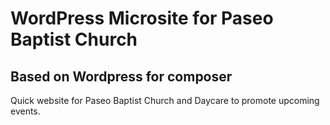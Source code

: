 # WordPress Microsite for Paseo Baptist Church
## Based on Wordpress for composer

Quick website for Paseo Baptist Church and Daycare to promote upcoming events.
